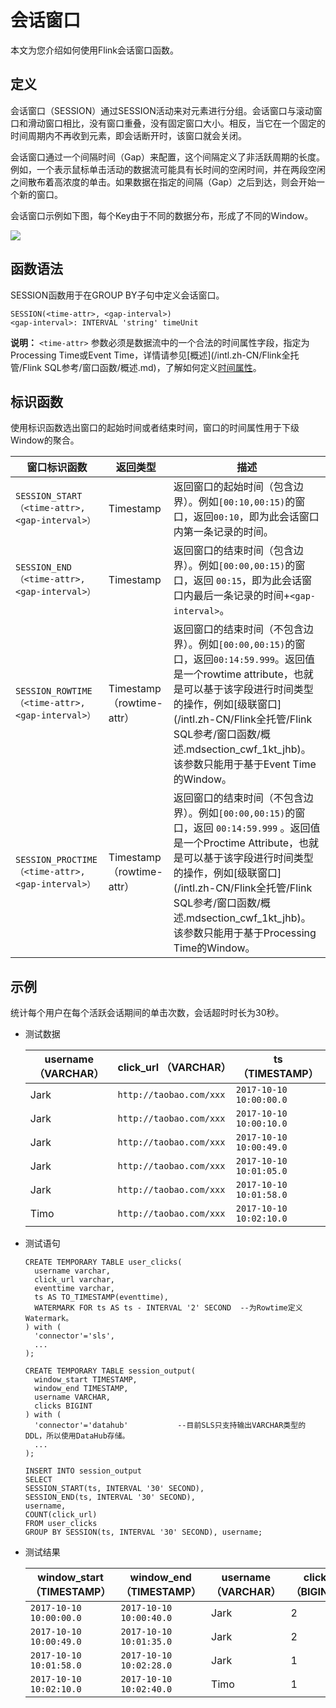 # 会话窗口

本文为您介绍如何使用Flink会话窗口函数。

## 定义

会话窗口（SESSION）通过SESSION活动来对元素进行分组。会话窗口与滚动窗口和滑动窗口相比，没有窗口重叠，没有固定窗口大小。相反，当它在一个固定的时间周期内不再收到元素，即会话断开时，该窗口就会关闭。

会话窗口通过一个间隔时间（Gap）来配置，这个间隔定义了非活跃周期的长度。例如，一个表示鼠标单击活动的数据流可能具有长时间的空闲时间，并在两段空闲之间散布着高浓度的单击。如果数据在指定的间隔（Gap）之后到达，则会开始一个新的窗口。

会话窗口示例如下图，每个Key由于不同的数据分布，形成了不同的Window。

![](https://static-aliyun-doc.oss-accelerate.aliyuncs.com/assets/img/zh-CN/9284359951/p34336.png)

## 函数语法

SESSION函数用于在GROUP BY子句中定义会话窗口。

```
SESSION(<time-attr>, <gap-interval>)
<gap-interval>: INTERVAL 'string' timeUnit
```

**说明：** `<time-attr>` 参数必须是数据流中的一个合法的时间属性字段，指定为Processing Time或Event Time，详情请参见[概述](/intl.zh-CN/Flink全托管/Flink SQL参考/窗口函数/概述.md)，了解如何定义[时间属性](https://ci.apache.org/projects/flink/flink-docs-release-1.11/dev/table/streaming/time_attributes.html)。

## 标识函数

使用标识函数选出窗口的起始时间或者结束时间，窗口的时间属性用于下级Window的聚合。

|窗口标识函数|返回类型|描述|
|------|----|--|
|`SESSION_START（<time-attr>, <gap-interval>）`|Timestamp|返回窗口的起始时间（包含边界）。例如`[00:10,00:15)`的窗口，返回`00:10`，即为此会话窗口内第一条记录的时间。|
|`SESSION_END（<time-attr>, <gap-interval>）`|Timestamp|返回窗口的结束时间（包含边界）。例如`[00:00,00:15)`的窗口，返回 `00:15`，即为此会话窗口内最后一条记录的时间+`<gap-interval>`。|
|`SESSION_ROWTIME（<time-attr>, <gap-interval>）`|Timestamp（rowtime-attr）|返回窗口的结束时间（不包含边界）。例如`[00:00,00:15)`的窗口，返回`00:14:59.999`。返回值是一个rowtime attribute，也就是可以基于该字段进行时间类型的操作，例如[级联窗口](/intl.zh-CN/Flink全托管/Flink SQL参考/窗口函数/概述.mdsection_cwf_1kt_jhb)。该参数只能用于基于Event Time的Window。|
|`SESSION_PROCTIME（<time-attr>, <gap-interval>）`|Timestamp（rowtime-attr）|返回窗口的结束时间（不包含边界）。例如`[00:00,00:15)`的窗口，返回 `00:14:59.999` 。返回值是一个Proctime Attribute，也就是可以基于该字段进行时间类型的操作，例如[级联窗口](/intl.zh-CN/Flink全托管/Flink SQL参考/窗口函数/概述.mdsection_cwf_1kt_jhb)。该参数只能用于基于Processing Time的Window。|

## 示例

统计每个用户在每个活跃会话期间的单击次数，会话超时时长为30秒。

-   测试数据

    |username （VARCHAR）|click\_url （VARCHAR）|ts （TIMESTAMP）|
    |------------------|--------------------|--------------|
    |Jark|`http://taobao.com/xxx`|`2017-10-10 10:00:00.0`|
    |Jark|`http://taobao.com/xxx`|`2017-10-10 10:00:10.0`|
    |Jark|`http://taobao.com/xxx`|`2017-10-10 10:00:49.0`|
    |Jark|`http://taobao.com/xxx`|`2017-10-10 10:01:05.0`|
    |Jark|`http://taobao.com/xxx`|`2017-10-10 10:01:58.0`|
    |Timo|`http://taobao.com/xxx`|`2017-10-10 10:02:10.0`|

-   测试语句

    ```
    CREATE TEMPORARY TABLE user_clicks(
      username varchar,
      click_url varchar,
      eventtime varchar,                            
      ts AS TO_TIMESTAMP(eventtime),
      WATERMARK FOR ts AS ts - INTERVAL '2' SECOND  --为Rowtime定义Watermark。
    ) with (
      'connector'='sls',
      ...
    );
    
    CREATE TEMPORARY TABLE session_output(
      window_start TIMESTAMP,
      window_end TIMESTAMP,
      username VARCHAR,
      clicks BIGINT
    ) with (
      'connector'='datahub'           --目前SLS只支持输出VARCHAR类型的DDL，所以使用DataHub存储。
      ...
    );
    
    INSERT INTO session_output
    SELECT
    SESSION_START(ts, INTERVAL '30' SECOND),
    SESSION_END(ts, INTERVAL '30' SECOND),
    username,
    COUNT(click_url)
    FROM user_clicks
    GROUP BY SESSION(ts, INTERVAL '30' SECOND), username;
    ```

-   测试结果

    |window\_start （TIMESTAMP）|window\_end （TIMESTAMP）|username （VARCHAR）|clicks （BIGINT）|
    |-------------------------|-----------------------|------------------|---------------|
    |`2017-10-10 10:00:00.0`|`2017-10-10 10:00:40.0`|Jark|2|
    |`2017-10-10 10:00:49.0`|`2017-10-10 10:01:35.0`|Jark|2|
    |`2017-10-10 10:01:58.0`|`2017-10-10 10:02:28.0`|Jark|1|
    |`2017-10-10 10:02:10.0`|`2017-10-10 10:02:40.0`|Timo|1|


